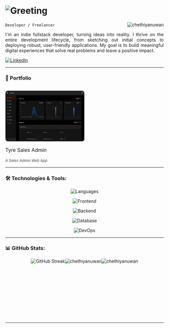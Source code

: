 # <img src="https://readme-typing-svg.demolab.com?font=Teko&weight=600&size=40&pause=2000&color=7900F7&vCenter=true&width=435&lines=Hi+There+%F0%9F%99%8C;I'm+Chethiya+Nuwan%F0%9F%A4%A0" alt="Greeting"/>

<code>Developer / Freelancer</code>
<img src="https://komarev.com/ghpvc/?username=chethiyanuwan&label=Profile%20views&color=0e75b6&style=flat" alt="chethiyanuwan" align="right" />

<p align="justify">
I'm an indie fullstack developer, turning ideas into reality. I thrive on the entire development lifecycle, from sketching out initial concepts to deploying robust, user-friendly applications. My goal is to build meaningful digital experiences that solve real problems and leave a positive impact.
</p>

<p align="left">
    <a href="https://www.linkedin.com/in/chethiyahitihamu/" target="_blank"><img src="https://img.shields.io/badge/LinkedIn-0e75b6?style=for-the-badge&logo=linkedin" alt="LinkedIn" /></a>
</p>
   
---

### 💼 Portfolio

<p align="left" style="display:flex; flex-wrap:wrap; gap:20px">
    <p style="width:250px; display:grid; text-wrap:wrap">
        <img src="./images/portfolio/tyre-sales-admin.png" alt="Description of photo" style="width:350px; height:160px; border-radius:8px; border:1px solid grey"/><br/>
        <span style="font-style:bold;font-size:medium">Tyre Sales Admin</span><br/>
        <span style="font-style:italic;font-size:smaller;opacity:0.8">A Sales Admin Web App</span>
    </p>
</p>

---

### 🛠️ Technologies & Tools:

<p>
    <p align="center"><img height="42" src="https://go-skill-icons.vercel.app/api/icons?theme=dark&i=c,cpp,cs,java,py,bash" alt="Languages"/></p>
    <p align="center"><img height="42" src="https://go-skill-icons.vercel.app/api/icons?theme=dark&i=html,css,js,ts,angular,react,next,redux,tailwind,php,bootstrap,flutter,reactnative" alt="Frontend"/></p>
    <p align="center"><img height="42" src="https://go-skill-icons.vercel.app/api/icons?theme=dark&i=bun,nodejs,spring,net,hono,express,prisma,mongoose" alt="Backend"/><p/>
    <p align="center"><img height="42" src="https://go-skill-icons.vercel.app/api/icons?theme=dark&i=oracle,mysql,postgresql,sqlserver,mongodb" alt="Database"/><p/>
    <p align="center"><img height="42" src="https://go-skill-icons.vercel.app/api/icons?theme=dark&i=docker,aws,azure,heroku,supabase,firebase,git,bitbucket" alt="DevOps"/><p/>
</p>

---


### 📊 GitHub Stats:

<p align="center" style="display:flex; justify-content:center; flex-wrap:wrap">
    <img height="190px" src="https://streak-stats.demolab.com?user=ChethiyaNuwan&theme=gruvbox&hide_border=true" alt="GitHub Streak" /><br/>
    <img height="190px" src="https://github-readme-stats.vercel.app/api?username=chethiyanuwan&show_icons=true&locale=en&theme=gruvbox&hide_border=true" alt="chethiyanuwan" />
    <img height="190px" src="https://github-readme-stats.vercel.app/api/top-langs?username=chethiyanuwan&show_icons=true&locale=en&layout=compact&theme=gruvbox&hide_border=true" alt="chethiyanuwan" />
</p>

---


<!-- <details>
<summary><h3>👨‍💻 My Coding Journey<h3></summary>
</details> -->
